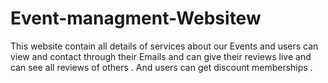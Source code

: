 # Event-managment-Websitew
This website contain all details of services about our Events and users can view and contact through their Emails and can give their reviews live and can see all reviews of others . And users can get discount memberships .
